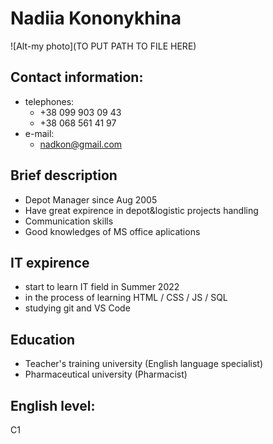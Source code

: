 # Nadiia Kononykhina

![Alt-my photo](TO PUT PATH TO FILE HERE)

## Contact information:
* telephones:
  + +38 099 903 09 43
  + +38 068 561 41 97
* e-mail:
  + nadkon@gmail.com

## Brief description
* Depot Manager since Aug 2005
* Have great expirence in depot&logistic projects handling
* Communication skills
* Good knowledges of MS office aplications

## IT expirence
* start to learn IT field in Summer 2022
* in the process of learning HTML / CSS / JS / SQL
* studying git and VS Code

## Education
* Teacher's training university (English language specialist)
* Pharmaceutical university (Pharmacist)

## English level:
C1
